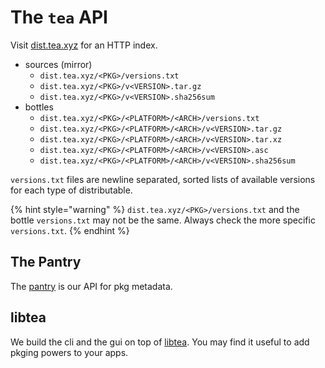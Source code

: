 # The `tea` API

Visit [dist.tea.xyz](https://dist.tea.xyz) for an HTTP index.

* sources (mirror)
  * `dist.tea.xyz/<PKG>/versions.txt`
  * `dist.tea.xyz/<PKG>/v<VERSION>.tar.gz`
  * `dist.tea.xyz/<PKG>/v<VERSION>.sha256sum`
* bottles
  * `dist.tea.xyz/<PKG>/<PLATFORM>/<ARCH>/versions.txt`
  * `dist.tea.xyz/<PKG>/<PLATFORM>/<ARCH>/v<VERSION>.tar.gz`
  * `dist.tea.xyz/<PKG>/<PLATFORM>/<ARCH>/v<VERSION>.tar.xz`
  * `dist.tea.xyz/<PKG>/<PLATFORM>/<ARCH>/v<VERSION>.asc`
  * `dist.tea.xyz/<PKG>/<PLATFORM>/<ARCH>/v<VERSION>.sha256sum`

`versions.txt` files are newline separated, sorted lists of available versions
for each type of distributable.

{% hint style="warning" %}
`dist.tea.xyz/<PKG>/versions.txt` and the bottle `versions.txt` may not be
the same. Always check the more specific `versions.txt`.
{% endhint %}


## The Pantry

The [pantry] is our API for pkg metadata.


## libtea

We build the cli and the gui on top of [libtea]. You may find it useful to add
pkging powers to your apps.


[pantry]: https://github.com/teaxyz/pantry
[libtea]: https://github.com/teaxyz/lib

